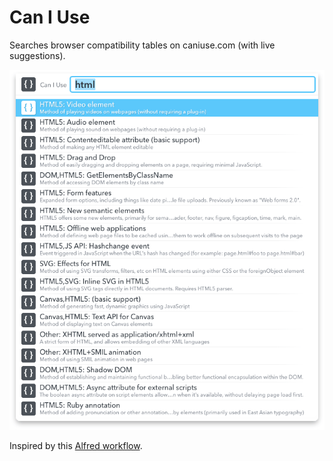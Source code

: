 # Can I Use

Searches browser compatibility tables on caniuse.com (with live suggestions).

![](img/01.png)

Inspired by this [Alfred workflow](https://github.com/willfarrell/alfred-caniuse-workflow).
